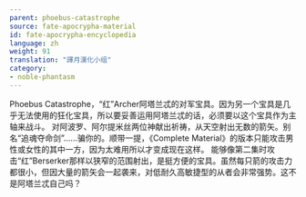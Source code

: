 ```yaml
---
parent: phoebus-catastrophe
source: fate-apocrypha-material
id: fate-apocrypha-encyclopedia
language: zh
weight: 91
translation: "譯月漢化小组"
category:
- noble-phantasm
---
```


Phoebus Catastrophe，“红”Archer阿塔兰忒的对军宝具。因为另一个宝具是几乎无法使用的狂化宝具，所以要妥善运用阿塔兰忒的话，必须要以这个宝具作为主轴来战斗。
对阿波罗、阿尔提米丝两位神献出祈祷，从天空射出无数的箭矢。别名“追魂夺命剑”……骗你的。顺带一提，《Complete Material》的版本只能攻击男性或女性的其中一方，因为太难用所以才变成现在这样。
能够像第二集时攻击“红”Berserker那样以狭窄的范围射出，是挺方便的宝具。虽然每只箭的攻击力都很小，但因大量的箭矢会一起袭来，对低耐久高敏捷型的从者会非常强势。这不是阿塔兰忒自己吗？
